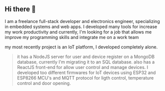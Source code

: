 ## Hi there 👋
I am a freelance full-stack developer and electronics engineer, specializing in embedded systems and web apps.
I developed many tools for increase my work productivity and currently, I'm looking for a job that allows me improve my programming skills and integrate me on a work team

my most recently project is an IoT platform, I developed completely alone.
>it has a NodeJS server for user and device register on a MongoDB database, currently I'm migrating it to an SQL database.
>also has a ReactJS front-end for allow user control and manage devices.
>I developed too different firmwares for IoT devices using ESP32 and ESP8266 MCU's and MQTT protocol for ligth control, temperature control and door opening.
<!--
**Ing-ed/Ing-ed** is a ✨ _special_ ✨ repository because its `README.md` (this file) appears on your GitHub profile.

Here are some ideas to get you started:

- 🔭 I’m currently working on ...
- 🌱 I’m currently learning ...
- 👯 I’m looking to collaborate on ...
- 🤔 I’m looking for help with ...
- 💬 Ask me about ...
- 📫 How to reach me: ...
- 😄 Pronouns: ...
- ⚡ Fun fact: ...
-->
